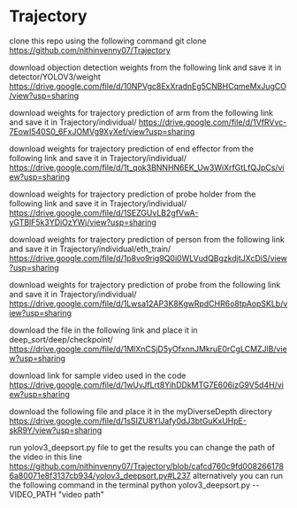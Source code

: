 # Trajectory
clone this repo using the following command
git clone  https://github.com/nithinvenny07/Trajectory 

download objection detection weights from the following link and save it in detector/YOLOV3/weight 
https://drive.google.com/file/d/10NPVgc8ExXradnEg5CNBHCqmeMxJugCO/view?usp=sharing 

download weights for trajectory prediction of arm from the following link and save it in Trajectory/individual/ 
https://drive.google.com/file/d/1VfRVvc-7EowI540S0_6FxJOMVg9XyXef/view?usp=sharing 

download weights for trajectory prediction of end effector from the following link and save it in Trajectory/individual/ 
https://drive.google.com/file/d/1t_qok3BNNHN6EK_Uw3WiXrfGtLfQJpCs/view?usp=sharing 

download weights for trajectory prediction of probe holder from the following link and save it in Trajectory/individual/ 
https://drive.google.com/file/d/1SEZGUvLB2gfVwA-yGTBlF5k3YDiOzYWj/view?usp=sharing 

download weights for trajectory prediction of person from the following link and save it in Trajectory/individual/eth_train/ 
https://drive.google.com/file/d/1p8vo9rig9Q0i0WLVudQBgzkdjtJXcDiS/view?usp=sharing

download weights for trajectory prediction of probe from the following link and save it in Trajectory/individual/
https://drive.google.com/file/d/1Lwsa12AP3K8KgwRpdCHR6o8tpAopSKLb/view?usp=sharing 

download the file in the following link and place it in deep_sort/deep/checkpoint/
https://drive.google.com/file/d/1MlXnCSjD5yOfxnnJMkruE0rCgLCMZJlB/view?usp=sharing

 
download link for sample video used in the code
https://drive.google.com/file/d/1wUvJfLrt8YihDDkMTG7E606izG9V5d4H/view?usp=sharing

download the following file and place it in the myDiverseDepth directory
https://drive.google.com/file/d/1sSIZU8YlJafy0dJ3btGuKxUHpE-skR9Y/view?usp=sharing

run yolov3_deepsort.py file to get the results 
you can change the path of the video in this line https://github.com/nithinvenny07/Trajectory/blob/cafcd760c9fd0082661786a80071e8f3137cb934/yolov3_deepsort.py#L237 
alternatively you can run the following command in the terminal
python yolov3_deepsort.py --VIDEO_PATH "video path"
